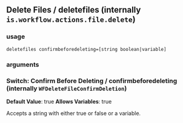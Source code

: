 
## Delete Files / deletefiles (internally `is.workflow.actions.file.delete`)


### usage
`deletefiles confirmbeforedeleting=[string boolean|variable]`

### arguments
### Switch: Confirm Before Deleting / confirmbeforedeleting (internally `WFDeleteFileConfirmDeletion`)
**Default Value**: true
**Allows Variables**: true


Accepts a string with either true or false
or a variable.
